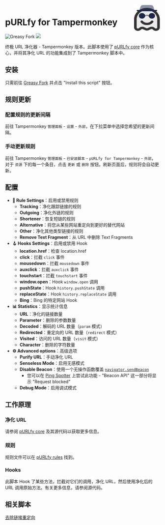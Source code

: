 <img src="https://github.com/PRO-2684/pURLfy/raw/main/images/logo.svg" align="right" style="width: 6em; height: 6em; max-width: 100%;">

# pURLfy for Tampermonkey

![Greasy Fork](https://img.shields.io/greasyfork/dt/492480) [![](https://img.shields.io/badge/Crazy%20Thur.-V%20me%2050-red?logo=kfc)](https://greasyfork.org/rails/active_storage/blobs/redirect/eyJfcmFpbHMiOnsibWVzc2FnZSI6IkJBaHBBaWZvIiwiZXhwIjpudWxsLCJwdXIiOiJibG9iX2lkIn19--10e04ed7ed56ae18d22cec6d675b34fd579cecab/wechat.jpeg?locale=zh-CN)

终极 URL 净化器 - Tampermonkey 版本。此脚本使用了 [pURLfy core](https://github.com/PRO-2684/pURLfy) 作为核心，并将其净化 URL 的功能集成到了 Tampermonkey 脚本中。

## 安装

只需前往 [Greasy Fork](https://greasyfork.org/scripts/492480) 并点击 "Install this script" 按钮。

## 规则更新

### 配置规则的更新间隔

前往 Tampermonkey `管理面板` - `设置` - `外部`，在下拉菜单中选择您希望的更新间隔。

### 手动更新规则

前往 Tampermonkey `管理面板` - `已安装脚本` - `pURLfy for Tampermonkey` - `外部`，对于 `资源` 下的每一个条目，点击 `更新` 或 `删除` 按钮。刷新页面后，规则将会自动更新。

## 配置

- **📖 Rule Settings**：启用或禁用规则
    - **Tracking**：净化跟踪链接的规则
    - **Outgoing**：净化外链的规则
    - **Shortener**：恢复短链的规则
    - **Alternative**：将您从某些网站重定向到更好的替代网站
    - **Other**：净化其他类型链接的规则
    - **Remove Text Fragment**：从 URL 中删除 Text Fragments
- **🪝 Hooks Settings**：启用或禁用 Hook
    - **location.href**：检查 location.href
    - **click**：拦截 `click` 事件
    - **mousedown**：拦截 `mousedown` 事件
    - **auxclick**：拦截 `auxclick` 事件
    - **touchstart**：拦截 `touchstart` 事件
    - **window.open**：Hook `window.open` 调用
    - **pushState**：Hook `history.pushState` 调用
    - **replaceState**：Hook `history.replaceState` 调用
    - **Bing**：Bing 的特定网站 Hook
- **📊 Statistics**：显示统计信息
    - **URL**：净化的链接数量
    - **Parameter**：删除的参数数量
    - **Decoded**：解码的 URL 数量（`param` 模式）
    - **Redirected**：重定向的 URL 数量（`redirect` 模式）
    - **Visited**：访问的 URL 数量（`visit` 模式）
    - **Character**：删除的字符数量
- **⚙️ Advanced options**：高级选项
    - **Purify URL**：手动净化 URL
    - **Senseless Mode**：启用无感模式
    - **Disable Beacon**：使用一个无操作函数覆盖 [`navigator.sendBeacon`](https://developer.mozilla.org/en-US/docs/Web/API/Navigator/sendBeacon)
        - 您可以在 [Ping Spotter](https://apps.armin.dev/ping-spotter/#) 上尝试此功能 - "Beacon API" 这一部分将显示 "Request blocked"
    - **Debug Mode**：启用调试模式

## 工作原理

### 净化 URL

请参阅 [pURLfy core](https://github.com/PRO-2684/pURLfy) 及其源代码以获取更多信息。

### 规则

规则文件可以在 [pURLfy rules](https://github.com/PRO-2684/pURLfy-rules) 找到。

### Hooks

此脚本 Hook 了某些方法，拦截对它们的调用，净化 URL，然后使用净化后的 URL 调用原始方法。有关更多信息，请参阅源代码。

## 相关脚本

[去除链接重定向](https://greasyfork.org/scripts/483475)
